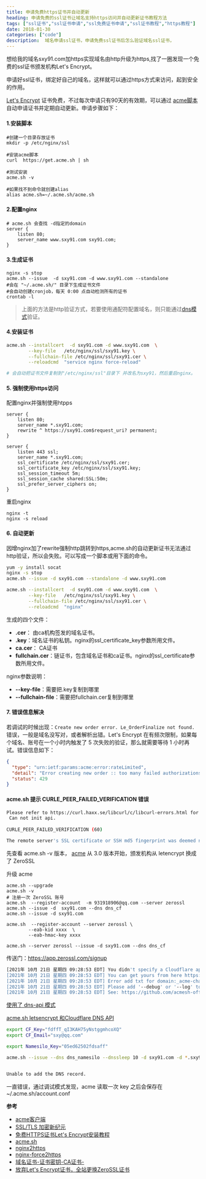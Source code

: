 ```yaml
---
title: 申请免费https证书并自动更新 
heading: 申请免费的ssl证书让域名支持https访问并自动更新证书教程方法
tags: ["ssl证书","ssl证书申请","ssl免费证书申请","ssl证书教程","https教程"]
date: 2018-01-30
categories: ["code"]
description:  域名申请ssl证书，申请免费ssl证书后怎么验证域名ssl证书，
---
```


想给我的域名sxy91.com加https实现域名由http升级为https,找了一圈发现一个免费的ssl证书颁发机构Let's Encrypt。

申请好ssl证书，绑定好自己的域名，这样就可以通过https方式来访问，起到安全的作用。

 [Let's Encrypt](https://letsencrypt.org/) 证书免费，不过每次申请只有90天的有效期，可以通过
 [acme脚本](https://github.com/Neilpang/acme.sh/wiki/Options-and-Params)自动申请证书并定期自动更新。申请步骤如下：


#### 1.安装脚本

```shell
#创建一个目录存放证书
mkdir -p /etc/nginx/ssl

#安装acme脚本
curl  https://get.acme.sh | sh

#测试安装
acme.sh -v

#如果找不到命令就创建alias
alias acme.sh=~/.acme.sh/acme.sh
```

#### 2.配置nginx

```nginx
# acme.sh 会查找 -d指定的domain
server {
    listen 80;
    server_name www.sxy91.com sxy91.com;
}
```

#### 3.生成证书

```shell
nginx -s stop
acme.sh --issue  -d sxy91.com -d www.sxy91.com --standalone
#会在 "~/.acme.sh/" 目录下生成证书文件
#会自动创建cronjob，每天 0:00 点自动检测所有的证书
crontab -l
```

> 上面的方法是http验证方式，若要使用通配符配置域名，则只能通过[dns模式](https://github.com/Neilpang/acme.sh/wiki/%E8%AF%B4%E6%98%8E)验证。

#### 4.安装证书

```bash
acme.sh --installcert  -d sxy91.com -d www.sxy91.com  \
        --key-file   /etc/nginx/ssl/sxy91.key \
        --fullchain-file /etc/nginx/ssl/sxy91.cer \
        --reloadcmd  "service nginx force-reload"

# 会自动把证书文件复制到"/etc/nginx/ssl"目录下 并改名为sxy91，然后重启nginx。
```

#### 5. 强制使用https访问

配置nginx并强制使用htpps  
```nginx
server {
    listen 80;
    server_name *.sxy91.com;
    rewrite ^ https://sxy91.com$request_uri? permanent;
}

server {
	listen 443 ssl;
	server_name *.sxy91.com;
	ssl_certificate /etc/nginx/ssl/sxy91.cer;
	ssl_certificate_key /etc/nginx/ssl/sxy91.key;
	ssl_session_timeout 5m;
	ssl_session_cache shared:SSL:50m;
	ssl_prefer_server_ciphers on;
}
```

重启nginx  
```shell
nginx -t
nginx -s reload
```

#### 6. 自动更新

因增nginx加了rewrite强制http跳转到https,acme.sh的自动更新证书无法通过http验证，所以会失败。可以写成一个脚本或用下面的命令。

```bash
yum -y install socat
nginx -s stop
acme.sh --issue -d sxy91.com --standalone -d www.sxy91.com

acme.sh --installcert  -d sxy91.com -d www.sxy91.com  \
        --key-file   /etc/nginx/ssl/sxy91.key \
        --fullchain-file /etc/nginx/ssl/sxy91.cer \
        --reloadcmd  "nginx"
```



生成的四个文件：
 - **<domain>.cer**： 由ca机构签发的域名证书。
 - **<domain>.key**：域名证书的私钥。nginx的ssl_certificate_key参数所用文件。
 - **ca.cer**：  CA证书
 - **fullchain.cer**：链证书，包含域名证书和ca证书。nginx的ssl_certificate参数所用文件。

nginx参数说明：
- **--key-file**：需要把<domain>.key复制到哪里
- **--fullchain-file**：需要把fullchain.cer复制到哪里

#### 7. 错误信息解决


若调试的时候出现：`Create new order error. Le_OrderFinalize not found. `错误，一般是域名没写对，或者解析出错。Let's Encrypt 在有频次限制，如果每个域名、账号在一个小时内触发了 5 次失败的验证，那么就需要等待 1 小时再试。错误信息如下：
```json
{
  "type": "urn:ietf:params:acme:error:rateLimited",
  "detail": "Error creating new order :: too many failed authorizations recently: see https://letsencrypt.org/docs/rate-limits/",
  "status": 429
}
````

#### acme.sh 提示 CURLE_PEER_FAILED_VERIFICATION 错误

```bash
Please refer to https://curl.haxx.se/libcurl/c/libcurl-errors.html for error code: 60
 Can not init api.
 
CURLE_PEER_FAILED_VERIFICATION (60)

The remote server's SSL certificate or SSH md5 fingerprint was deemed not OK. This error code has been unified with CURLE_SSL_CACERT since 7.62.0. Its previous value was 51.
```

先查看 acme.sh -v 版本， [acme](https://github.com/acmesh-official/acme.sh/wiki/ZeroSSL.com-CA) 从 3.0 版本开始，颁发机构从 letencrypt 换成了 ZeroSSL

升级 acme
```
acme.sh --upgrade
acme.sh -v
# 注册一次 ZeroSSL 账号
acme.sh  --register-account  -m 931918906@qq.com --server zerossl
acme.sh --issue -d  sxy91.com --dns dns_cf
acme.sh --issue -d sxy91.com 

acme.sh  --register-account --server zerossl \
        --eab-kid xxxx  \
        --eab-hmac-key xxxx
        
acme.sh --server zerossl --issue -d sxy91.com --dns dns_cf        
```


传送门：https://app.zerossl.com/signup


```bash
[2021年 10月 21日 星期四 09:28:53 EDT] You didn't specify a Cloudflare api key and email yet.
[2021年 10月 21日 星期四 09:28:53 EDT] You can get yours from here https://dash.cloudflare.com/profile.
[2021年 10月 21日 星期四 09:28:53 EDT] Error add txt for domain:_acme-challenge.sxy91.com
[2021年 10月 21日 星期四 09:28:53 EDT] Please add '--debug' or '--log' to check more details.
[2021年 10月 21日 星期四 09:28:53 EDT] See: https://github.com/acmesh-official/acme.sh/wiki/How-to-debug-acme.s
```


[使用了 dns-api 模式](https://github.com/acmesh-official/acme.sh/wiki/dnsapi)


[acme.sh letsencrypt 和Cloudflare DNS API](https://cyfeng.science/2020/06/28/advanced-thinking-about-free-tls-license/)

```bash
export CF_Key="fdffT_qI3KAH75yNstggmhcoXQ"
export CF_Email="sxy@qq.com"

export Namesilo_Key="05ed62502fdsaff"

acme.sh --issue --dns dns_namesilo --dnssleep 10 -d sxy91.com -d *.sxy91.com


Unable to add the DNS record.
```

一直错误，通过调试模式发现，acme 读取一次 key 之后会保存在 ~/.acme.sh/account.conf



**参考**  

- [acme客户端](https://letsencrypt.org/docs/client-options/)
- [SSL/TLS 加密新纪元](https://linux.cn/article-6565-1.html)
- [免费HTTPS证书Let's Encrypt安装教程](https://foofish.net/https-free-for-lets-encrypt.html)
- [acme.sh](https://github.com/Neilpang/acme.sh/wiki/%E8%AF%B4%E6%98%8E)
- [nginx2https](https://tecadmin.net/nginx-force-redirect-to-https-with-www/)
- [nginx-force2https](https://serverfault.com/questions/250476/how-to-force-or-redirect-to-ssl-in-nginx)
- [域名证书-证书密钥-CA证书-](https://community.letsencrypt.org/t/got-4-files-where-to-specify-them/102339)
- [放弃Let's Encrypt证书，全站更换ZeroSSL证书](https://ffis.me/archives/2110.html)

